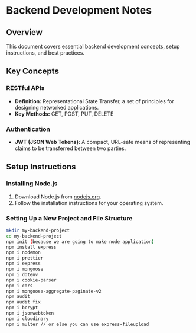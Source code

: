 # Backend Development Notes

## Overview
This document covers essential backend development concepts, setup instructions, and best practices.

## Key Concepts

### RESTful APIs
- **Definition:** Representational State Transfer, a set of principles for designing networked applications.
- **Key Methods:** GET, POST, PUT, DELETE

### Authentication
- **JWT (JSON Web Tokens):** A compact, URL-safe means of representing claims to be transferred between two parties.

## Setup Instructions

### Installing Node.js
1. Download Node.js from [nodejs.org](https://nodejs.org/).
2. Follow the installation instructions for your operating system.

### Setting Up a New Project and File Structure
```bash
mkdir my-backend-project
cd my-backend-project
npm init (because we are going to make node application)
npm install express
npm i nodemon
npm i prettier
npm i express
npm i mongoose
npm i dotenv
npm i cookie-parser
npm i cors
npm i mongoose-aggregate-paginate-v2
npm audit
npm audit fix
npm i bcrypt
npm i jsonwebtoken
npm i cloudinary
npm i multer // or else you can use express-fileupload
